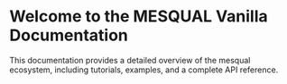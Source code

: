 # Welcome to the MESQUAL Vanilla Documentation
This documentation provides a detailed overview of the mesqual ecosystem, 
including tutorials, examples, and a complete API reference.